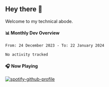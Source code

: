 ## Hey there 👋

Welcome to my technical abode.

#### 📊 Monthly Dev Overview
<!--START_SECTION:waka-->

```txt
From: 24 December 2023 - To: 22 January 2024

No activity tracked
```

<!--END_SECTION:waka-->

#### 🎧 Now Playing

[![spotify-github-profile](https://spotify-github-profile.vercel.app/api/view?uid=james2mid&cover_image=true&theme=natemoo-re)](https://open.spotify.com/user/james2mid?si=2b3baf2b09cb499e)
